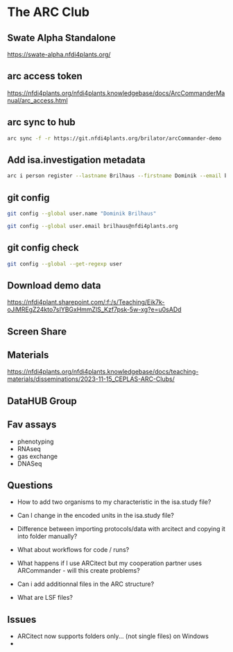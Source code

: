 # The ARC Club


## Swate Alpha Standalone

https://swate-alpha.nfdi4plants.org/


## arc access token


https://nfdi4plants.org/nfdi4plants.knowledgebase/docs/ArcCommanderManual/arc_access.html


## arc sync to hub

```bash
arc sync -f -r https://git.nfdi4plants.org/brilator/arcCommander-demo
```



## Add isa.investigation metadata

```bash
arc i person register --lastname Brilhaus --firstname Dominik --email brilhaus@hhu.de --affiliation CEPLAS
```


## git config 

```bash
git config --global user.name "Dominik Brilhaus"
```

```bash
git config --global user.email brilhaus@nfdi4plants.org
```



## git config check 

```bash
git config --global --get-regexp user
```


## Download demo data

https://nfdi4plant.sharepoint.com/:f:/s/Teaching/Eik7k-oJiMREgZ24kto7sIYBGxHmmZlS_Kzf7psk-5w-xg?e=u0sADd


## Screen Share


## Materials

https://nfdi4plants.org/nfdi4plants.knowledgebase/docs/teaching-materials/disseminations/2023-11-15_CEPLAS-ARC-Clubs/

## DataHUB Group



## Fav assays 

- phenotyping
- RNAseq
- gas exchange
- DNASeq

## Questions

- How to add two organisms to my characteristic in the isa.study file?
- Can I change in the encoded units in the isa.study file?
- Difference between importing protocols/data with arcitect and copying it into folder manually?
- What about workflows for code / runs?
- What happens if I use ARCitect but my cooperation partner uses ARCommander - will this create problems?
- Can i add additionnal files in the ARC structure?

- What are LSF files?

## Issues

- ARCitect now supports folders only... (not single files) on Windows
-